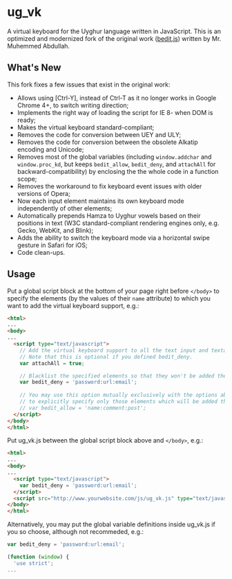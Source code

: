 ug_vk
======

A virtual keyboard for the Uyghur language written in JavaScript. This is an optimized and modernized fork of the original work ([bedit.js](http://www.yulghun.com/news/vkb.html)) written by Mr. Muhemmed Abdullah.

## What's New 

This fork fixes a few issues that exist in the original work:

* Allows using [Ctrl-Y], instead of Ctrl-T as it no longer works in Google Chrome 4+, to switch writing direction;
* Implements the right way of loading the script for IE 8- when DOM is ready;
* Makes the virtual keyboard standard-compliant; 
* Removes the code for conversion between UEY and ULY;
* Removes the code for conversion between the obsolete Alkatip encoding and Unicode;
* Removes most of the global variables (including `window.addchar` and `window.proc_kd`, but keeps `bedit_allow`, `bedit_deny`, and `attachAll` for backward-compatibility) by enclosing the the whole code in a function scope;
* Removes the workaround to fix keyboard event issues with older versions of Opera;
* Now each input element maintains its own keyboard mode independently of other elements;
* Automatically prepends Hamza to Uyghur vowels based on their positions in text (W3C standard-compliant rendering engines only, e.g. Gecko, WebKit, and Blink);
* Adds the ability to switch the keyboard mode via a horizontal swipe gesture in Safari for iOS;
* Code clean-ups.

## Usage

Put a global script block at the bottom of your page right before `</body>` to specify the elements (by the values of their `name` attribute) to which you want to add the virtual keyboard support, e.g.:
```HTML
<html>
...
<body>
...
  <script type="text/javascript">
    // Add the virtual keyboard support to all the text input and textarea elements.
    // Note that this is optional if you defined bedit_deny.
    var attachAll = true;

    // Blacklist the specified elements so that they won't be added the virtual keyboard support.
    var bedit_deny = 'password:url:email';
   
    // You may use this option mutually exclusively with the options above
    // to explicitly specify only those elements which will be added the virtual keyboard support.
    // var bedit_allow = 'name:comment:post'; 
  </script>
</body>
</html>
```

Put ug_vk.js between the global script block above and `</body>`, e.g.:
```HTML
<html>
...
<body>
...
  <script type="text/javascript">
    var bedit_deny = 'password:url:email';
  </script>
  <script src="http://www.yourwebsite.com/js/ug_vk.js" type="text/javascript"></script>
</body>
</html>
```

Alternatively, you may put the global variable definitions inside ug_vk.js if you so choose, although not recommeded, e.g.:
```JavaScript
var bedit_deny = 'password:url:email';

(function (window) {
  'use strict';
...
```

